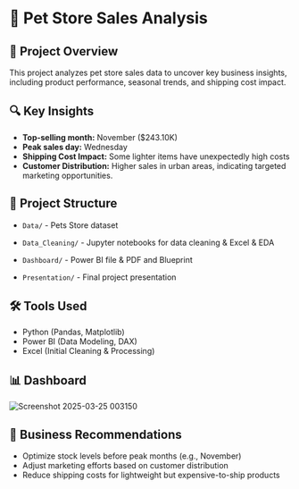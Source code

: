 # 🛒 Pet Store Sales Analysis

## 📌 Project Overview

This project analyzes pet store sales data to uncover key business insights, including product performance, seasonal trends, and shipping cost impact.

## 🔍 Key Insights

- **Top-selling month:** November (\$243.10K)
- **Peak sales day:** Wednesday
- **Shipping Cost Impact:** Some lighter items have unexpectedly high costs
- **Customer Distribution:** Higher sales in urban areas, indicating targeted marketing opportunities.

## 📂 Project Structure

- `Data/` - Pets Store dataset 

- `Data_Cleaning/` - Jupyter notebooks for data cleaning & Excel & EDA

- `Dashboard/` - Power BI file & PDF and Blueprint

- `Presentation/` - Final project presentation

## 🛠 Tools Used

- Python (Pandas, Matplotlib)
- Power BI (Data Modeling, DAX)
- Excel (Initial Cleaning & Processing)

## 📊 Dashboard

![Screenshot 2025-03-25 003150](https://github.com/user-attachments/assets/996f19ab-fc73-4b6a-b79d-6ab910201acb)


## 🎯 Business Recommendations

- Optimize stock levels before peak months (e.g., November)
- Adjust marketing efforts based on customer distribution
- Reduce shipping costs for lightweight but expensive-to-ship products

##
